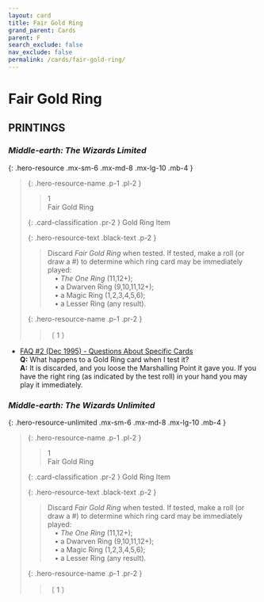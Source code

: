 ```yaml
---
layout: card
title: Fair Gold Ring
grand_parent: Cards
parent: F
search_exclude: false
nav_exclude: false
permalink: /cards/fair-gold-ring/
---
```


# Fair Gold Ring


## PRINTINGS


### _Middle-earth: The Wizards Limited_

{: .hero-resource .mx-sm-6 .mx-md-8 .mx-lg-10 .mb-4 }
> {: .hero-resource-name .p-1 .pl-2 }
> > <div class="card-mp">1</div>
> > <div class="card-name">Fair Gold Ring</div>
>
> {: .card-classification .pr-2 }
> Gold Ring Item
>
> {: .hero-resource-text .black-text .p-2 }
> > Discard _Fair Gold Ring_ when tested. If tested, make a roll (or draw a #) to determine which ring card may be immediately played:  <br>&emsp;• _The One Ring_ (11,12+); <br>&emsp;• a Dwarven Ring (9,10,11,12+);  <br>&emsp;• a Magic Ring (1,2,3,4,5,6);  <br>&emsp;• a Lesser Ring (any result). 
> 
> {: .hero-resource-name .p-1 .pr-2 }
> > <div class="card-shield"></div>
> > <div class="card-corruption">〔 1 〕</div>

 - [FAQ #2 (Dec 1995) - Questions About Specific Cards](/original/rulings/faq-2/#questions-about-specific-cards)<br>**Q:** What happens to a Gold Ring card when I test it?<br>**A:** It is discarded, and you loose the Marshalling Point it gave you. If you have the right ring (as indicated by the test roll) in your hand you may play it immediately.

### _Middle-earth: The Wizards Unlimited_

{: .hero-resource-unlimited .mx-sm-6 .mx-md-8 .mx-lg-10 .mb-4 }
> {: .hero-resource-name .p-1 .pl-2 }
> > <div class="card-mp">1</div>
> > <div class="card-name">Fair Gold Ring</div>
>
> {: .card-classification .pr-2 }
> Gold Ring Item
>
> {: .hero-resource-text .black-text .p-2 }
> > Discard _Fair Gold Ring_ when tested. If tested, make a roll (or draw a #) to determine which ring card may be immediately played:  <br>&emsp;• _The One Ring_ (11,12+); <br>&emsp;• a Dwarven Ring (9,10,11,12+);  <br>&emsp;• a Magic Ring (1,2,3,4,5,6);  <br>&emsp;• a Lesser Ring (any result). 
> 
> {: .hero-resource-name .p-1 .pr-2 }
> > <div class="card-shield"></div>
> > <div class="card-corruption">〔 1 〕</div>
